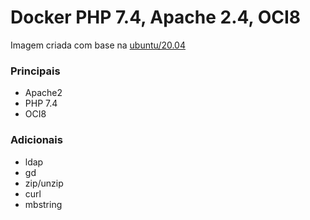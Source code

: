 # Docker PHP 7.4, Apache 2.4, OCI8

Imagem criada com base na [ubuntu/20.04](https://hub.docker.com/layers/ubuntu/library/ubuntu/20.04/images/sha256-b7c73b2022e97700e57e59a470f5b1f46388b9844850fa211431b5efe09885b4?context=explore)


### Principais

- Apache2
- PHP 7.4
- OCI8

### Adicionais

- ldap
- gd
- zip/unzip
- curl
- mbstring


